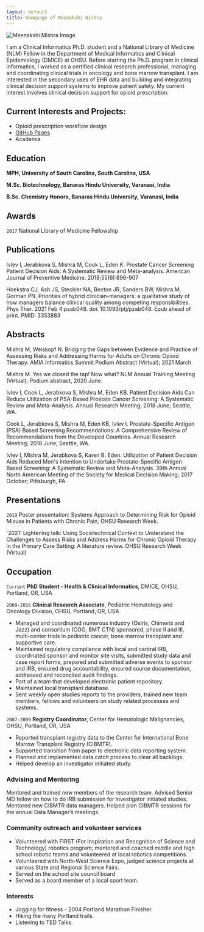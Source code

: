 ```yaml
---
layout: default
title: Homepage of Meenakshi Nishra
---
```


![Meenakshi Mishra Image]({{site.url}}/images/bio-photo.JPG)

I am a Clinical Informatics Ph.D. student and a National Library of Medicine (NLM) Fellow in the Department of Medical Informatics and Clinical Epidemiology (DMICE) at OHSU. Before starting the Ph.D. program in clinical informatics, I worked as a certified clinical research professional, managing and coordinating clinical trials in oncology and bone marrow transplant. I am interested in the secondary uses of EHR data and building and integrating clinical decision support systems to improve patient safety. My current interest involves clinical decision support for opioid prescription.  

## Current Interests and Projects:

- Opioid prescription workflow design
- [GitHub Pages](http://meenamishra.github.io)
- Academia

## Education

__MPH, University of South Carolina, South Carolina, USA__

__M.Sc. Biotechnology, Banaras Hindu University, Varanasi, India__

__B.Sc. Chemistry Honors, Banaras Hindu University, Varanasi, India__


## Awards

`2017`
National Library of Medicine Fellowship
 

## Publications

Ivlev I, Jerabkova S, Mishra M, Cook L, Eden K. Prostate Cancer Screening Patient Decision Aids: A Systematic Review and Meta-analysis. American Journal of Preventive Medicine. 2018;55(6):896-907

Hoekstra CJ, Ash JS, Steckler NA, Becton JR, Sanders BW, Mishra M, Gorman PN. Priorities of hybrid clinician-managers: a qualitative study of how managers balance clinical quality among competing responsibilities. Phys Ther. 2021 Feb 4:pzab048. doi: 10.1093/ptj/pzab048. Epub ahead of print. PMID: 3353883

<!-- A list is also available [online](https://scholar.google.co.uk/citations?user=LTOTl0YAAAAJ) -->


## Abstracts 

Mishra M, Weiskopf N. Bridging the Gaps between Evidence and Practice of Assessing Risks and Addressing Harms for Adults on Chronic Opioid Therapy. AMIA Informatics Summit Podium Abstract (Virtual); 2021 March

Mishra M. Yes we closed the tap! Now what? NLM Annual Training Meeting (Virtual); Podium abstract, 2020 June.

Ivlev I, Cook L, Jerabkova S, Mishra M, Eden KB. Patient Decision Aids Can Reduce Utilization of PSA-Based Prostate Cancer Screening: A Systematic Review and Meta-Analysis. Annual Research Meeting; 2018 June; Seattle, WA.

Cook L, Jerabkova S, Mishra M, Eden KB, Ivlev I. Prostate-Specific Antigen (PSA) Based Screening Recommendations: A Comprehensive Review of Recommendations from the Developed Countries. Annual Research Meeting; 2018 June; Seattle, WA.

Ivlev I, Mishra M, Jerabkova S, Karen B. Eden. Utilization of Patient Decision Aids Reduced Men's Intention to Undertake Prostate-Specific Antigen Based Screening: A Systematic Review and Meta-Analysis. 39th Annual North American Meeting of the Society for Medical Decision Making; 2017 October; Pittsburgh, PA.

## Presentations

`2019`
Poster presentation: Systems Approach to Determining Risk for Opioid Misuse in Patients with Chronic Pain, OHSU Research Week. 

'2021'
Lightening talk: Using Sociotechnical Context to Understand the Challenges to Assess Risks and Address Harms for Chronic Opioid Therapy in the Primary Care Setting: A literature review. OHSU Research Week (Virtual)


## Occupation

`Current`
__PhD Student - Health & Clinical Informatics__, DMICE, OHSU, Portland, OR, USA 

`2009-2016`
__Clinical Research Associate__, Pediatric Hematology and Oncology Division, OHSU, Portland, OR, USA                                              

- Managed and coordinated numerous industry (Osiris, Chimerix and Jazz) and consortium (COG, BMT CTN) sponsored, phase II and III, multi-center trials in pediatric cancer, bone marrow transplant and supportive care.
- Maintained regulatory compliance with local and central IRB, coordinated sponsor and monitor site visits, submitted study data and case report forms, prepared and submitted adverse events to sponsor and IRB, ensured drug accountability, ensured source documentation, addressed and reconciled audit findings.
- Part of a team that developed electronic patient repository.
- Maintained local transplant database.
- Sent weekly open studies reports to the providers, trained new team members, fellows and volunteers on study related processes and systems.

`2007-2009`
__Registry Coordinator__, Center for Hematologic Malignancies, OHSU, Portland, OR, USA                                                        
         
- Reported transplant registry data to the Center for International Bone Marrow Transplant Registry (CIBMTR). 
- Supported transition from paper to electronic data reporting system. 
- Planned and implemented data catch process to clear all backlogs. 
- Helped develop an investigator initiated study.

### Advising and Mentoring

Mentored and trained new members of the research team.
Advised Senior MD fellow on how to do IRB submission for investigator initiated studies.
Mentored new CIBMTR data managers.
Helped plan CIBMTR sessions for the annual Data Manager’s meetings.

### Community outreach and volunteer services 

- Volunteered with FIRST (For Inspiration and Recognition of Science and Technology) robotics program; mentored and coached middle and high school robotic teams and volunteered at local robotics competitions.
- Volunteered with North-West Science Expo, judged science projects at various State and Regional Science Fairs.
- Served on the school site council board
- Served as a board member of a local sport team.


### Interests

- Jogging for fitness - 2004 Portland Marathon Finisher.
- Hiking the many Portland trails.
- Listening to TED Talks.
